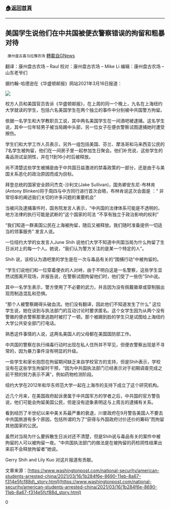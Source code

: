###  [:house:返回首頁](https://github.com/ourhimalayas/txt)
---

## 美国学生说他们在中共国被便衣警察错误的拘留和粗暴对待
` 康州盘古喜马拉雅农场` [轉載自GNews](https://gnews.org/zh-hans/988599/)

翻译：康州盘古农场 – Raul
校对：康州盘古农场 – Mike Li
编辑：康州盘古农场 – 山东老爷们

据约翰-哈德逊在《华盛顿邮报》网站2021年3月16日报道：

![]()![](https://gnews.org/wp-content/uploads/2021/03/1-150.jpg)

校方人员和美国官员告诉《华盛顿邮报》，在上周的同一个晚上，九名在上海纽约大学就读的学生，包括六名美国学生在两个独立的事件中分别被中共国警方拘留。

依据一名学生和大学教职员工说，其中两名美国学生在一间酒吧被逮捕。这名学生说，其中一位年轻男子被当局踢中头部，另一位女子在便衣警察试图逮捕她时遭受擦伤。

学生们和大学工作人员表示，另外一组包括美国、芬兰、摩洛哥和马来西亚公民的7名学生被拘留，他们在一间房子里一起参加生日聚会。他们补充说，这些学生的毒品测试呈阴性，并在11到16小时后被释放。

尚不清楚这些学生被捕是由于中共国日益激进的禁毒政策的一部分，还是由于与美国关系恶化的政治原因而成为目标。

拜登总统的国家安全顾问杰克-沙利文(Jake Sullivan)，国务卿安东尼-布林肯(Antony Blinken)将于周四与中方同行进行首次会晤，布林肯说这次会面是 ：“ 非常坦率的阐述我们关切的许多问题的重要机会”

当被问及逮捕事件时，国务院发言人表示，“中共国的法律体系可能是不透明的，地方法律的执行可能是武断的”这个国家的司法 “不享有独立于政治影响的权利”

“我们知道一群美国公民在上海被拘留，随后又被释放。我们随时准备提供一切适当的领事服务” 发言人说。

一位纽约大学的女发言人June Shih 说他们大学不知道中共国当局为什么拘留了生日派对上的每一个人。她说，“我们认为警方关注的是某一个特定的人”。

Shih 说，该校认为酒吧里的学生是在一次与毒品有关的“围捕行动”中被拘留的。

“学生们说他们和一位穿着便衣的人对峙，由于不明白这是一名警察，这些学生显然试图离开现场，并报告说，在警察试图拘留他们时，他们受了一些伤”Shih说。

其中一名学生表示，警方使用了不必要的武力，并且因为没有佩戴徽章或穿制服出现而制造混乱和恐惧。

“那个人被警察踢得头破血流。他们没有翻译，因此他们不知道发生了什么” 这位学生说，她在谈到与执法部门的互动讨论时要求匿名。这个女学生因为从两个没有警徽的便衣警察那里逃跑时被打了一顿。那个被踢到脸的学生只是试图给上海纽约大学公共安全部门打电话。

熟悉这件事情的人说，这两名美国人的父母都在美国国防部工作。

中共国的警察在执行缉毒行动时出现在私人住所并不罕见，但便衣警察出现是不寻常的，因为暴力事件没有明显的升级。

一些学生和家长抱怨在拘留期间缺乏来自学校官方的支持，但是Shih表示，学校没有在这些学生拘留时干预，“因为中共国执法部门已经表示对于初期调查完成之前干预的努力表示不满”，例如药物检测阶段。

纽约大学在2012年和华东师范大学一起在上海市的支持下成立了这个研究机构。

近几个月来，在美国政府起诉隶属于中共国军方的学者之后，中共国的官方警告说，他们可能会拘留美国公民，但是没有迹象表明这与上周五的逮捕有关系。

看到经历了半世纪以来中美关系最严重的衰退，川普政府在9月警告美国人不要去中共国旅游有多个原因，包括所谓的为了“获得与外国政府讨价还价的筹码”而拘留其他国家的公民。

虽然对当局为什么要拆散生日派对还不清楚，但是Shih说与毒品有关的案件中被拘留的人可以被拘留一夜。“中共国执法部门的做法是在被拘留的药检阴性结果出来前不会释放拘留者”她说。

Gerry Shih and Lily Kuo 对这片报道有贡献。

文章来源：[https://www.washingtonpost.com/national-security/american-students-arrested-china/2021/03/16/1b284f6e-8690-11eb-8a67-f314e5fcf88d\_story.html](https://www.washingtonpost.com/national-security/american-students-arrested-china/2021/03/16/1b284f6e-8690-11eb-8a67-f314e5fcf88d_story.html)

0

